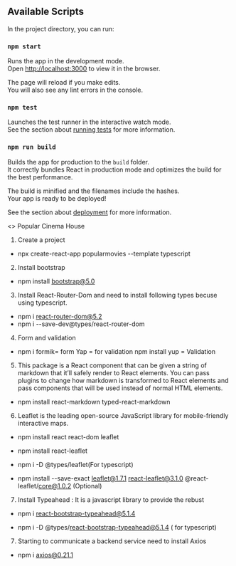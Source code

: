 ## Available Scripts

In the project directory, you can run:

### `npm start`

Runs the app in the development mode.\
Open [http://localhost:3000](http://localhost:3000) to view it in the browser.

The page will reload if you make edits.\
You will also see any lint errors in the console.

### `npm test`

Launches the test runner in the interactive watch mode.\
See the section about [running tests](https://facebook.github.io/create-react-app/docs/running-tests) for more information.

### `npm run build`

Builds the app for production to the `build` folder.\
It correctly bundles React in production mode and optimizes the build for the best performance.

The build is minified and the filenames include the hashes.\
Your app is ready to be deployed!

See the section about [deployment](https://facebook.github.io/create-react-app/docs/deployment) for more information.

<> Popular Cinema House
1. Create a project 
* npx create-react-app popularmovies --template typescript

2. Install bootstrap
* npm install bootstrap@5.0

3. Install React-Router-Dom and need to install following types becuse using typescript.
* npm i react-router-dom@5.2
* npm i --save-dev@types/react-router-dom

4. Form and validation
* npm i formik= form
Yap = for validation
npm install yup = Validation

5. This package is a React component that can be given a string of markdown that it’ll safely render to React elements. You can pass plugins to change how markdown is transformed to React elements and pass components that will be used instead of normal HTML elements.

* npm install react-markdown typed-react-markdown

6. Leaflet is the leading open-source JavaScript library for mobile-friendly interactive maps. 

* npm install react react-dom leaflet

*  npm install react-leaflet   

* npm i -D @types/leaflet(For typescript)

* npm install --save-exact leaflet@1.7.1 react-leaflet@3.1.0 @react-leaflet/core@1.0.2 (Optional)

7. Install Typeahead : It is a javascript library to provide the rebust

* npm i react-bootstrap-typeahead@5.1.4

* npm i -D @types/react-bootstrap-typeahead@5.1.4 ( for typescript)


7.  Starting to communicate a backend service need to install Axios
* npm i axios@0.21.1 







